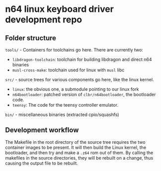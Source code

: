 # n64 linux keyboard driver development repo


## Folder structure

`tools/` - Containers for toolchains go here. There are currently two:
- `libdragon-toolchain`: toolchain for building libdragon and direct n64 binaries
- `musl-cross-make`: toolchain used for linux with `musl` libc

`src/` - source trees for various components go here, like the linux kernel.
- `linux`: the obvious one, a submodule pointing to our linux fork
- `n64bootloader`: patched version of `clbr/n64bootloader`, the bootloader code.
- `teensy`: The code for the teensy controller emulator.

`bin/` - miscellaneous binaries (extracted cpio/squashfs)


## Development workflow

The Makefile in the root directory of the source tree requires the two container images
to be present. It will then build the Linux kernel, the bootloader, and then try and
make a `.z64` rom out of them. By calling the makefiles in the source directories, they will
be rebuilt on a change, thus causing the output file to be rebuilt.


